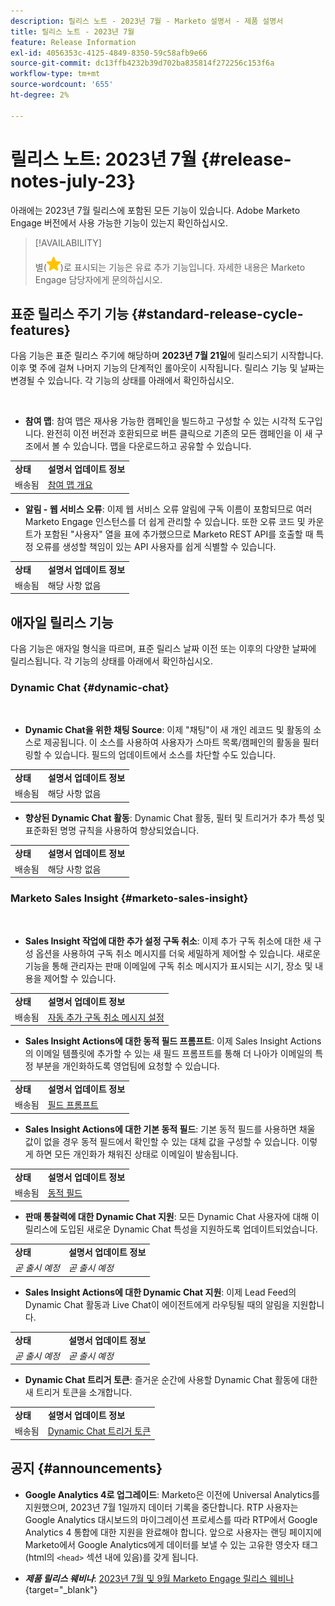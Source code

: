 ```yaml
---
description: 릴리스 노트 - 2023년 7월 - Marketo 설명서 - 제품 설명서
title: 릴리스 노트 - 2023년 7월
feature: Release Information
exl-id: 4056353c-4125-4849-8350-59c58afb9e66
source-git-commit: dc13ffb4232b39d702ba835814f272256c153f6a
workflow-type: tm+mt
source-wordcount: '655'
ht-degree: 2%

---
```


# 릴리스 노트: 2023년 7월 {#release-notes-july-23}

아래에는 2023년 7월 릴리스에 포함된 모든 기능이 있습니다. Adobe Marketo Engage 버전에서 사용 가능한 기능이 있는지 확인하십시오.

>[!AVAILABILITY]
>
>별(![별](assets/yellow-star.png))로 표시되는 기능은 유료 추가 기능입니다. 자세한 내용은 Marketo Engage 담당자에게 문의하십시오.

## 표준 릴리스 주기 기능 {#standard-release-cycle-features}

다음 기능은 표준 릴리스 주기에 해당하며 **2023년 7월 21일**&#x200B;에 릴리스되기 시작합니다. 이후 몇 주에 걸쳐 나머지 기능의 단계적인 롤아웃이 시작됩니다. 릴리스 기능 및 날짜는 변경될 수 있습니다. 각 기능의 상태를 아래에서 확인하십시오.

</br>

* **참여 맵**: 참여 맵은 재사용 가능한 캠페인을 빌드하고 구성할 수 있는 시각적 도구입니다. 완전히 이전 버전과 호환되므로 버튼 클릭으로 기존의 모든 캠페인을 이 새 구조에서 볼 수 있습니다. 맵을 다운로드하고 공유할 수 있습니다.

<table> 
  <tr> 
   <td><b>상태</b></td>
   <td><b>설명서 업데이트 정보</b></td>
  </tr>
  <tr> 
   <td>배송됨</td>
   <td><a href="/help/marketo/product-docs/core-marketo-concepts/engagement-map/engagement-map-overview.md" target="_blank">참여 맵 개요</a></td>
  </tr>
  </tbody>
</table>

* **알림 - 웹 서비스 오류**: 이제 웹 서비스 오류 알림에 구독 이름이 포함되므로 여러 Marketo Engage 인스턴스를 더 쉽게 관리할 수 있습니다. 또한 오류 코드 및 카운트가 포함된 &quot;사용자&quot; 열을 표에 추가했으므로 Marketo REST API를 호출할 때 특정 오류를 생성할 책임이 있는 API 사용자를 쉽게 식별할 수 있습니다.

<table> 
  <tr> 
   <td><b>상태</b></td>
   <td><b>설명서 업데이트 정보</b></td>
  </tr>
  <tr> 
   <td>배송됨</td>
   <td>해당 사항 없음</td>
  </tr>
  </tbody>
</table>

## 애자일 릴리스 기능

다음 기능은 애자일 형식을 따르며, 표준 릴리스 날짜 이전 또는 이후의 다양한 날짜에 릴리스됩니다. 각 기능의 상태를 아래에서 확인하십시오.

### Dynamic Chat {#dynamic-chat}

</br>

* **Dynamic Chat을 위한 채팅 Source**: 이제 &quot;채팅&quot;이 새 개인 레코드 및 활동의 소스로 제공됩니다. 이 소스를 사용하여 사용자가 스마트 목록/캠페인의 활동을 필터링할 수 있습니다. 필드의 업데이트에서 소스를 차단할 수도 있습니다.

<table> 
  <tr> 
   <td><b>상태</b></td>
   <td><b>설명서 업데이트 정보</b></td>
  </tr>
  <tr> 
   <td>배송됨</td>
   <td>해당 사항 없음</td>
  </tr>
  </tbody>
</table>

* **향상된 Dynamic Chat 활동**: Dynamic Chat 활동, 필터 및 트리거가 추가 특성 및 표준화된 명명 규칙을 사용하여 향상되었습니다.

<table> 
  <tr> 
   <td><b>상태</b></td>
   <td><b>설명서 업데이트 정보</b></td>
  </tr>
  <tr> 
   <td>배송됨</td>
   <td>해당 사항 없음</td>
  </tr>
  </tbody>
</table>

### Marketo Sales Insight {#marketo-sales-insight}

</br>

* **Sales Insight 작업에 대한 추가 설정 구독 취소**: 이제 추가 구독 취소에 대한 새 구성 옵션을 사용하여 구독 취소 메시지를 더욱 세밀하게 제어할 수 있습니다. 새로운 기능을 통해 관리자는 판매 이메일에 구독 취소 메시지가 표시되는 시기, 장소 및 내용을 제어할 수 있습니다.

<table> 
  <tr> 
   <td><b>상태</b></td>
   <td><b>설명서 업데이트 정보</b></td>
  </tr>
  <tr> 
   <td>배송됨</td>
   <td><a href="/help/marketo/product-docs/marketo-sales-insight/actions/email/unsubscribes/auto-append-unsubscribe-message-setting.md" target="_blank">자동 추가 구독 취소 메시지 설정</a></td>
  </tr>
  </tbody>
</table>

* **Sales Insight Actions에 대한 동적 필드 프롬프트**: 이제 Sales Insight Actions의 이메일 템플릿에 추가할 수 있는 새 필드 프롬프트를 통해 더 나아가 이메일의 특정 부분을 개인화하도록 영업팀에 요청할 수 있습니다.

<table> 
  <tr> 
   <td><b>상태</b></td>
   <td><b>설명서 업데이트 정보</b></td>
  </tr>
  <tr> 
   <td>배송됨</td>
   <td><a href="/help/marketo/product-docs/marketo-sales-insight/actions/templates/field-prompts.md" target="_blank">필드 프롬프트</a></td>
  </tr>
  </tbody>
</table>

* **Sales Insight Actions에 대한 기본 동적 필드**: 기본 동적 필드를 사용하면 채울 값이 없을 경우 동적 필드에서 확인할 수 있는 대체 값을 구성할 수 있습니다. 이렇게 하면 모든 개인화가 채워진 상태로 이메일이 발송됩니다.

<table> 
  <tr> 
   <td><b>상태</b></td>
   <td><b>설명서 업데이트 정보</b></td>
  </tr>
  <tr> 
   <td>배송됨</td>
   <td><a href="/help/marketo/product-docs/marketo-sales-insight/actions/templates/dynamic-fields.md" target="_blank">동적 필드</a></td>
  </tr>
  </tbody>
</table>

* **판매 통찰력에 대한 Dynamic Chat 지원**: 모든 Dynamic Chat 사용자에 대해 이 릴리스에 도입된 새로운 Dynamic Chat 특성을 지원하도록 업데이트되었습니다.

<table> 
  <tr> 
   <td><b>상태</b></td>
   <td><b>설명서 업데이트 정보</b></td>
  </tr>
  <tr> 
   <td><i>곧 출시 예정</i></td>
   <td><i>곧 출시 예정</i></td>
  </tr>
  </tbody>
</table>

* **Sales Insight Actions에 대한 Dynamic Chat 지원**: 이제 Lead Feed의 Dynamic Chat 활동과 Live Chat이 에이전트에게 라우팅될 때의 알림을 지원합니다.

<table> 
  <tr> 
   <td><b>상태</b></td>
   <td><b>설명서 업데이트 정보</b></td>
  </tr>
  <tr> 
   <td><i>곧 출시 예정</i></td>
   <td><i>곧 출시 예정</i></td>
  </tr>
  </tbody>
</table>

* **Dynamic Chat 트리거 토큰**: 즐거운 순간에 사용할 Dynamic Chat 활동에 대한 새 트리거 토큰을 소개합니다.

<table> 
  <tr> 
   <td><b>상태</b></td>
   <td><b>설명서 업데이트 정보</b></td>
  </tr>
  <tr> 
   <td>배송됨</td>
   <td><a href="/help/marketo/product-docs/marketo-sales-insight/msi-for-salesforce/features/tabs-in-the-msi-panel/interesting-moments/trigger-tokens-for-interesting-moments.md" target="_blank">Dynamic Chat 트리거 토큰</a></td>
  </tr>
  </tbody>
</table>

## 공지 {#announcements}

* **Google Analytics 4로 업그레이드**: Marketo은 이전에 Universal Analytics를 지원했으며, 2023년 7월 1일까지 데이터 기록을 중단합니다. RTP 사용자는 Google Analytics 대시보드의 마이그레이션 프로세스를 따라 RTP에서 Google Analytics 4 통합에 대한 지원을 완료해야 합니다. 앞으로 사용자는 랜딩 페이지에 Marketo에서 Google Analytics에게 데이터를 보낼 수 있는 고유한 영숫자 태그(html의 `<head>` 섹션 내에 있음)를 갖게 됩니다.

* **_제품 릴리스 웨비나_**: [2023년 7월 및 9월 Marketo Engage 릴리스 웨비나](https://engage.marketo.com/2023_July_September_Release_Webinar_OnDemandPage.html){target="_blank"}
